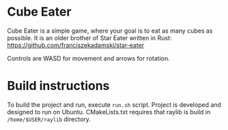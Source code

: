 # Cube Eater
Cube Eater is a simple game, where your goal is to eat as many cubes as possible.
It is an older brother of Star Eater written in Rust:  
https://github.com/franciszekadamski/star-eater  

Controls are WASD for movement and arrows for rotation.  

# Build instructions
To build the project and run, execute `run.sh` script.
Project is developed and designed to run on Ubuntu.
CMakeLists.txt requires that raylib is build in `/home/$USER/raylib` directory.
